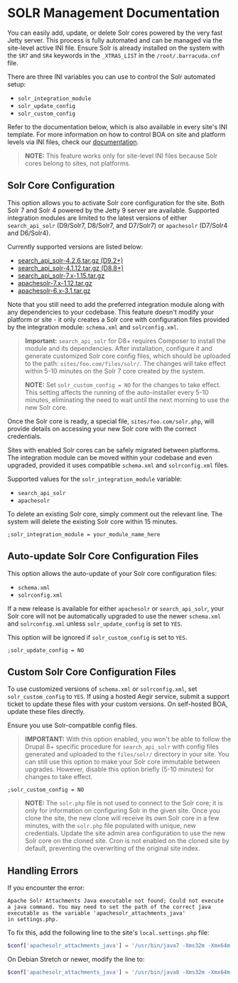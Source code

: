 
# SOLR Management Documentation

You can easily add, update, or delete Solr cores powered by the very fast Jetty server. This process is fully automated and can be managed via the site-level active INI file. Ensure Solr is already installed on the system with the `SR7` and `SR4` keywords in the `_XTRAS_LIST` in the `/root/.barracuda.cnf` file.

There are three INI variables you can use to control the Solr automated setup:
- `solr_integration_module`
- `solr_update_config`
- `solr_custom_config`

Refer to the documentation below, which is also available in every site's INI template. For more information on how to control BOA on site and platform levels via INI files, check our [documentation](https://github.com/omega8cc/boa/tree/5.x-dev/docs/https://omega8.cc/node/293).

> **NOTE:** This feature works only for site-level INI files because Solr cores belong to sites, not platforms.

## Solr Core Configuration

This option allows you to activate Solr core configuration for the site. Both Solr 7 and Solr 4 powered by the Jetty 9 server are available. Supported integration modules are limited to the latest versions of either `search_api_solr` (D9/Solr7, D8/Solr7, and D7/Solr7) or `apachesolr` (D7/Solr4 and D6/Solr4).

Currently supported versions are listed below:
- [search_api_solr-4.2.6.tar.gz (D9.2+)](https://ftp.drupal.org/files/projects/search_api_solr-4.2.6.tar.gz)
- [search_api_solr-4.1.12.tar.gz (D8.8+)](https://ftp.drupal.org/files/projects/search_api_solr-4.1.12.tar.gz)
- [search_api_solr-7.x-1.15.tar.gz](https://ftp.drupal.org/files/projects/search_api_solr-7.x-1.15.tar.gz)
- [apachesolr-7.x-1.12.tar.gz](https://ftp.drupal.org/files/projects/apachesolr-7.x-1.12.tar.gz)
- [apachesolr-6.x-3.1.tar.gz](https://ftp.drupal.org/files/projects/apachesolr-6.x-3.1.tar.gz)

Note that you still need to add the preferred integration module along with any dependencies to your codebase. This feature doesn't modify your platform or site - it only creates a Solr core with configuration files provided by the integration module: `schema.xml` and `solrconfig.xml`.

> **Important:** `search_api_solr` for D8+ requires Composer to install the module and its dependencies. After installation, configure it and generate customized Solr core config files, which should be uploaded to the path: `sites/foo.com/files/solr/`. The changes will take effect within 5-10 minutes on the Solr 7 core created by the system.
>
> **NOTE:** Set `solr_custom_config = NO` for the changes to take effect. This setting affects the running of the auto-installer every 5-10 minutes, eliminating the need to wait until the next morning to use the new Solr core.

Once the Solr core is ready, a special file, `sites/foo.com/solr.php`, will provide details on accessing your new Solr core with the correct credentials.

Sites with enabled Solr cores can be safely migrated between platforms. The integration module can be moved within your codebase and even upgraded, provided it uses compatible `schema.xml` and `solrconfig.xml` files.

Supported values for the `solr_integration_module` variable:
- `search_api_solr`
- `apachesolr`

To delete an existing Solr core, simply comment out the relevant line. The system will delete the existing Solr core within 15 minutes.

```text
;solr_integration_module = your_module_name_here
```

## Auto-update Solr Core Configuration Files

This option allows the auto-update of your Solr core configuration files:
- `schema.xml`
- `solrconfig.xml`

If a new release is available for either `apachesolr` or `search_api_solr`, your Solr core will not be automatically upgraded to use the newer `schema.xml` and `solrconfig.xml` unless `solr_update_config` is set to `YES`.

This option will be ignored if `solr_custom_config` is set to `YES`.

```text
;solr_update_config = NO
```

## Custom Solr Core Configuration Files

To use customized versions of `schema.xml` or `solrconfig.xml`, set `solr_custom_config` to `YES`. If using a hosted Aegir service, submit a support ticket to update these files with your custom versions. On self-hosted BOA, update these files directly.

Ensure you use Solr-compatible config files.

> **IMPORTANT:** With this option enabled, you won't be able to follow the Drupal 8+ specific procedure for `search_api_solr` with config files generated and uploaded to the `files/solr/` directory in your site. You can still use this option to make your Solr core immutable between upgrades. However, disable this option briefly (5-10 minutes) for changes to take effect.

```text
;solr_custom_config = NO
```

> **NOTE:** The `solr.php` file is not used to connect to the Solr core; it is only for information on configuring Solr in the given site. Once you clone the site, the new clone will receive its own Solr core in a few minutes, with the `solr.php` file populated with unique, new credentials. Update the site admin area configuration to use the new Solr core on the cloned site. Cron is not enabled on the cloned site by default, preventing the overwriting of the original site index.

## Handling Errors

If you encounter the error:

```text
Apache Solr Attachments Java executable not found; Could not execute
a java command. You may need to set the path of the correct java
executable as the variable 'apachesolr_attachments_java'
in settings.php.
```

To fix this, add the following line to the site's `local.settings.php` file:

```php
$conf['apachesolr_attachments_java'] = '/usr/bin/java7 -Xms32m -Xmx64m';
```

On Debian Stretch or newer, modify the line to:

```php
$conf['apachesolr_attachments_java'] = '/usr/bin/java8 -Xms32m -Xmx64m';
```
